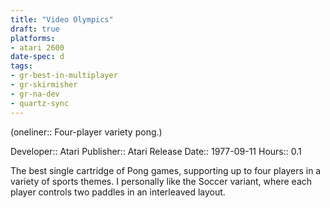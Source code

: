 ```yaml
---
title: "Video Olympics"
draft: true
platforms:
- atari 2600
date-spec: d
tags:
- gr-best-in-multiplayer
- gr-skirmisher
- gr-na-dev
- quartz-sync
---
```


(oneliner:: Four-player variety pong.)

Developer:: Atari
Publisher:: Atari
Release Date:: 1977-09-11
Hours:: 0.1

The best single cartridge of Pong games, supporting up to four players in a variety of sports themes. I personally like the Soccer variant, where each player controls two paddles in an interleaved layout.